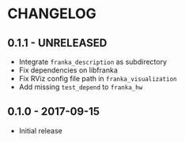 # CHANGELOG

## 0.1.1 - UNRELEASED

  * Integrate `franka_description` as subdirectory
  * Fix dependencies on libfranka
  * Fix RViz config file path in `franka_visualization`
  * Add missing `test_depend` to `franka_hw`

## 0.1.0 - 2017-09-15

  * Initial release

